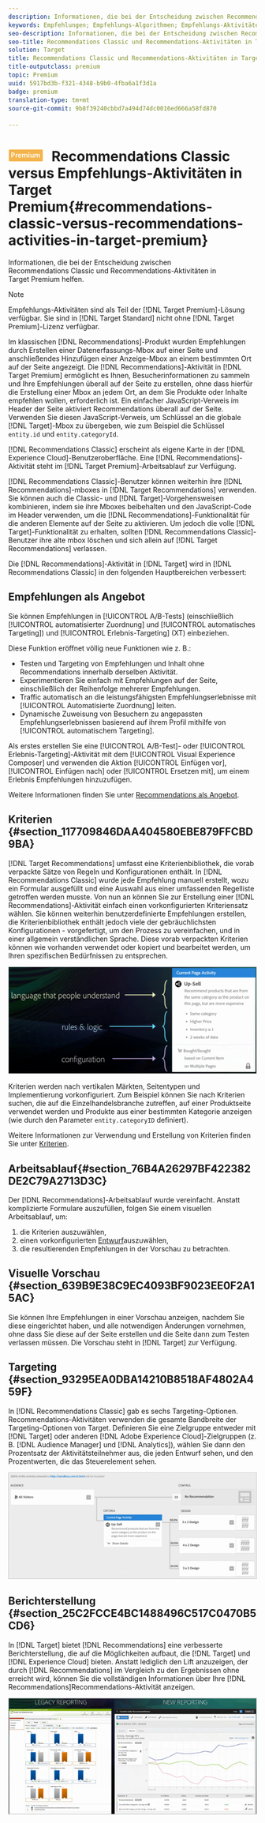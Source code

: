 ```yaml
---
description: Informationen, die bei der Entscheidung zwischen Recommendations Classic und Recommendations-Aktivitäten in Target Premium helfen.
keywords: Empfehlungen; Empfehlungs-Algorithmen; Empfehlungs-Aktivitäten; Recommendations Classic
seo-description: Informationen, die bei der Entscheidung zwischen Recommendations Classic und Recommendations-Aktivitäten in Target Premium helfen.
seo-title: Recommendations Classic und Recommendations-Aktivitäten in Target Premium
solution: Target
title: Recommendations Classic und Recommendations-Aktivitäten in Target Premium
title-outputclass: premium
topic: Premium
uuid: 5917bd3b-f321-4348-b9b0-4fba6a1f3d1a
badge: premium
translation-type: tm+mt
source-git-commit: 9b8f39240cbbd7a494d74dc0016ed666a58fd870

---
```



# ![PREMIUM](/help/assets/premium.png) Recommendations Classic versus Empfehlungs-Aktivitäten in Target Premium{#recommendations-classic-versus-recommendations-activities-in-target-premium}

Informationen, die bei der Entscheidung zwischen Recommendations Classic und Recommendations-Aktivitäten in Target Premium helfen.

>[!NOTE]
>
>Empfehlungs-Aktivitäten sind als Teil der [!DNL Target Premium]-Lösung verfügbar. Sie sind in [!DNL Target Standard] nicht ohne [!DNL Target Premium]-Lizenz verfügbar.

Im klassischen [!DNL Recommendations]-Produkt wurden Empfehlungen durch Erstellen einer Datenerfassungs-Mbox auf einer Seite und anschließendes Hinzufügen einer Anzeige-Mbox an einem bestimmten Ort auf der Seite angezeigt. Die [!DNL Recommendations]-Aktivität in [!DNL Target Premium] ermöglicht es Ihnen, Besucherinformationen zu sammeln und Ihre Empfehlungen überall auf der Seite zu erstellen, ohne dass hierfür die Erstellung einer Mbox an jedem Ort, an dem Sie Produkte oder Inhalte empfehlen wollen, erforderlich ist. Ein einfacher JavaScript-Verweis im Header der Seite aktiviert Recommendations überall auf der Seite. Verwenden Sie diesen JavaScript-Verweis, um Schlüssel an die globale [!DNL Target]-Mbox zu übergeben, wie zum Beispiel die Schlüssel `entity.id` und `entity.categoryId`.

[!DNL Recommendations Classic] erscheint als eigene Karte in der [!DNL Experience Cloud]-Benutzeroberfläche. Eine [!DNL Recommendations]-Aktivität steht im [!DNL Target Premium]-Arbeitsablauf zur Verfügung.

[!DNL Recommendations Classic]-Benutzer können weiterhin ihre [!DNL Recommendations]-mboxes in [!DNL Target Recommendations] verwenden. Sie können auch die Classic- und [!DNL Target]-Vorgehensweisen kombinieren, indem sie ihre Mboxes beibehalten und den JavaScript-Code im Header verwenden, um die [!DNL Recommendations]-Funktionalität für die anderen Elemente auf der Seite zu aktivieren. Um jedoch die volle [!DNL Target]-Funktionalität zu erhalten, sollten [!DNL Recommendations Classic]-Benutzer ihre alte mbox löschen und sich allein auf [!DNL Target Recommendations] verlassen.

Die [!DNL Recommendations]-Aktivität in [!DNL Target] wird in [!DNL Recommendations Classic] in den folgenden Hauptbereichen verbessert:

## Empfehlungen als Angebot

Sie können Empfehlungen in [!UICONTROL A/B-Tests] (einschließlich [!UICONTROL automatisierter Zuordnung] und [!UICONTROL automatisches Targeting]) und [!UICONTROL Erlebnis-Targeting] (XT) einbeziehen.

Diese Funktion eröffnet völlig neue Funktionen wie z. B.:

* Testen und Targeting von Empfehlungen und Inhalt ohne Recommendations innerhalb derselben Aktivität.
* Experimentieren Sie einfach mit Empfehlungen auf der Seite, einschließlich der Reihenfolge mehrerer Empfehlungen.
* Traffic automatisch an die leistungsfähigsten Empfehlungserlebnisse mit [!UICONTROL Automatisierte Zuordnung] leiten.
* Dynamische Zuweisung von Besuchern zu angepassten Empfehlungserlebnissen basierend auf ihrem Profil mithilfe von [!UICONTROL automatischem Targeting].

Als erstes erstellen Sie eine [!UICONTROL A/B-Test]- oder [!UICONTROL Erlebnis-Targeting]-Aktivität mit dem [!UICONTROL Visual Experience Composer] und verwenden die Aktion [!UICONTROL Einfügen vor], [!UICONTROL Einfügen nach] oder [!UICONTROL Ersetzen mit], um einem Erlebnis Empfehlungen hinzuzufügen.

Weitere Informationen finden Sie unter [Recommendations als Angebot](/help/c-recommendations/recommendations-as-an-offer.md).

## Kriterien {#section_117709846DAA404580EBE879FFCBD9BA}

[!DNL Target Recommendations] umfasst eine Kriterienbibliothek, die vorab verpackte Sätze von Regeln und Konfigurationen enthält. In [!DNL Recommendations Classic] wurde jede Empfehlung manuell erstellt, wozu ein Formular ausgefüllt und eine Auswahl aus einer umfassenden Regelliste getroffen werden musste. Von nun an können Sie zur Erstellung einer [!DNL Recommendations]-Aktivität einfach einen vorkonfigurierten Kriteriensatz wählen. Sie können weiterhin benutzerdefinierte Empfehlungen erstellen, die Kriterienbibliothek enthält jedoch viele der gebräuchlichsten Konfigurationen - vorgefertigt, um den Prozess zu vereinfachen, und in einer allgemein verständlichen Sprache. Diese vorab verpackten Kriterien können wie vorhanden verwendet oder kopiert und bearbeitet werden, um Ihren spezifischen Bedürfnissen zu entsprechen.

![](assets/overview_criteria.png)

Kriterien werden nach vertikalen Märkten, Seitentypen und Implementierung vorkonfiguriert. Zum Beispiel können Sie nach Kriterien suchen, die auf die Einzelhandelsbranche zutreffen, auf einer Produktseite verwendet werden und Produkte aus einer bestimmten Kategorie anzeigen (wie durch den Parameter `entity.categoryID` definiert).

Weitere Informationen zur Verwendung und Erstellung von Kriterien finden Sie unter [Kriterien](../../c-recommendations/c-algorithms/algorithms.md#concept_4BD01DC437F543C0A13621C93A302750).

## Arbeitsablauf{#section_76B4A26297BF422382DE2C79A2713D3C}

Der [!DNL Recommendations]-Arbeitsablauf wurde vereinfacht. Anstatt komplizierte Formulare auszufüllen, folgen Sie einem visuellen Arbeitsablauf, um:

1. die Kriterien auszuwählen,
1. einen vorkonfigurierten  [Entwurf](../../c-recommendations/c-design-overview/create-design.md#task_CC5BD28C364742218C1ACAF0D45E0E14)auszuwählen,
1. die resultierenden Empfehlungen in der Vorschau zu betrachten.

## Visuelle Vorschau   {#section_639B9E38C9EC4093BF9023EE0F2A15AC}

Sie können Ihre Empfehlungen in einer Vorschau anzeigen, nachdem Sie diese eingerichtet haben, und alle notwendigen Änderungen vornehmen, ohne dass Sie diese auf der Seite erstellen und die Seite dann zum Testen verlassen müssen. Die Vorschau steht in [!DNL Target] zur Verfügung.

## Targeting {#section_93295EA0DBA14210B8518AF4802A459F}

In [!DNL Recommendations Classic] gab es sechs Targeting-Optionen. Recommendations-Aktivitäten verwenden die gesamte Bandbreite der Targeting-Optionen von Target. Definieren Sie eine Zielgruppe entweder mit [!DNL Target] oder anderen [!DNL Adobe Experience Cloud]-Zielgruppen (z. B. [!DNL Audience Manager] und [!DNL Analytics]), wählen Sie dann den Prozentsatz der Aktivitätsteilnehmer aus, die jeden Entwurf sehen, und den Prozentwerten, die das Steuerelement sehen.

![](assets/overview_targeting.png)

## Berichterstellung {#section_25C2FCCE4BC1488496C517C0470B5CD6}

In [!DNL Target] bietet [!DNL Recommendations] eine verbesserte Berichterstellung, die auf die Möglichkeiten aufbaut, die [!DNL Target] und [!DNL Experience Cloud] bieten. Anstatt lediglich den Lift anzuzeigen, der durch [!DNL Recommendations] im Vergleich zu den Ergebnissen ohne erreicht wird, können Sie die vollständigen Informationen über Ihre [!DNL Recommendations]Recommendations-Aktivität anzeigen.

![](assets/overview_report.png)

